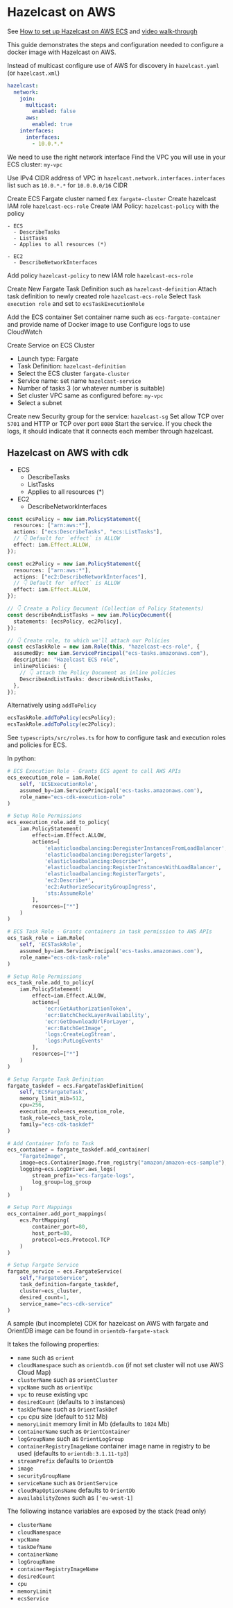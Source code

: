 # Hazelcast on AWS

See [How to set up Hazelcast on AWS ECS](https://hazelcast.com/blog/how-to-set-up-hazelcast-imdg-on-aws-ecs/)
and [video walk-through](https://www.youtube.com/watch?v=yQnrts0hfi4)

This guide demonstrates the steps and configuration needed to configure a docker image with Hazelcast on AWS.

Instead of multicast configure use of AWS for discovery in `hazelcast.yaml` (or `hazelcast.xml`)

```yaml
hazelcast:
  network:
    join:
      multicast:
        enabled: false
      aws:
        enabled: true
    interfaces:
      interfaces:
        - 10.0.*.*
```

We need to use the right network interface
Find the VPC you will use in your ECS cluster: `my-vpc`

Use IPv4 CIDR address of VPC in `hazelcast.network.interfaces.interfaces` list such as `10.0.*.*` for `10.0.0.0/16` CIDR

Create ECS Fargate cluster named f.ex `fargate-cluster`
Create hazelcast IAM role `hazelcast-ecs-role`
Create IAM Policy: `hazelcast-policy` with the policy

```
- ECS
  - DescribeTasks
  - ListTasks
  - Applies to all resources (*)

- EC2
  - DescribeNetworkInterfaces
```

Add policy `hazelcast-policy` to new IAM role `hazelcast-ecs-role`

Create New Fargate Task Definition such as `hazelcast-definition`
Attach task definition to newly created role `hazelcast-ecs-role`
Select `Task execution role` and set to `ecsTaskExecutionRole`

Add the ECS container
Set container name such as `ecs-fargate-container` and provide name of Docker image to use
Configure logs to use CloudWatch

Create Service on ECS Cluster

- Launch type: Fargate
- Task Definition: `hazelcast-definition`
- Select the ECS cluster `fargate-cluster`
- Service name: set name `hazelcast-service`
- Number of tasks 3 (or whatever number is suitable)
- Set cluster VPC same as configured before: `my-vpc`
- Select a subnet

Create new Security group for the service: `hazelcast-sg`
Set allow TCP over `5701` and HTTP or TCP over port `8080`
Start the service.
If you check the logs, it should indicate that it connects each member through hazelcast.

## Hazelcast on AWS with cdk

- ECS
  - DescribeTasks
  - ListTasks
  - Applies to all resources (\*)
- EC2
  - DescribeNetworkInterfaces

```ts
const ecsPolicy = new iam.PolicyStatement({
  resources: ["arn:aws:*"],
  actions: ["ecs:DescribeTasks", "ecs:ListTasks"],
  // 👇 Default for `effect` is ALLOW
  effect: iam.Effect.ALLOW,
});

const ec2Policy = new iam.PolicyStatement({
  resources: ["arn:aws:*"],
  actions: ["ec2:DescribeNetworkInterfaces"],
  // 👇 Default for `effect` is ALLOW
  effect: iam.Effect.ALLOW,
});

// 👇 Create a Policy Document (Collection of Policy Statements)
const describeAndListTasks = new iam.PolicyDocument({
  statements: [ecsPolicy, ec2Policy],
});
```

```ts
// 👇 Create role, to which we'll attach our Policies
const ecsTaskRole = new iam.Role(this, "hazelcast-ecs-role", {
  assumedBy: new iam.ServicePrincipal("ecs-tasks.amazonaws.com"),
  description: "Hazelcast ECS role",
  inlinePolicies: {
    // 👇 attach the Policy Document as inline policies
    DescribeAndListTasks: describeAndListTasks,
  },
});
```

Alternatively using `addToPolicy`

```ts
ecsTaskRole.addToPolicy(ecsPolicy);
ecsTaskRole.addToPolicy(ec2Policy);
```

See `typescripts/src/roles.ts` for how to configure task and execution roles and policies for ECS.

In python:

```py
# ECS Execution Role - Grants ECS agent to call AWS APIs
ecs_execution_role = iam.Role(
    self, 'ECSExecutionRole',
    assumed_by=iam.ServicePrincipal('ecs-tasks.amazonaws.com'),
    role_name="ecs-cdk-execution-role"
)

# Setup Role Permissions
ecs_execution_role.add_to_policy(
    iam.PolicyStatement(
        effect=iam.Effect.ALLOW,
        actions=[
            'elasticloadbalancing:DeregisterInstancesFromLoadBalancer',
            'elasticloadbalancing:DeregisterTargets',
            'elasticloadbalancing:Describe*',
            'elasticloadbalancing:RegisterInstancesWithLoadBalancer',
            'elasticloadbalancing:RegisterTargets',
            'ec2:Describe*',
            'ec2:AuthorizeSecurityGroupIngress',
            'sts:AssumeRole'
        ],
        resources=["*"]
    )
)

# ECS Task Role - Grants containers in task permission to AWS APIs
ecs_task_role = iam.Role(
    self, 'ECSTaskRole',
    assumed_by=iam.ServicePrincipal('ecs-tasks.amazonaws.com'),
    role_name="ecs-cdk-task-role"
)

# Setup Role Permissions
ecs_task_role.add_to_policy(
    iam.PolicyStatement(
        effect=iam.Effect.ALLOW,
        actions=[
            'ecr:GetAuthorizationToken',
            'ecr:BatchCheckLayerAvailability',
            'ecr:GetDownloadUrlForLayer',
            'ecr:BatchGetImage',
            'logs:CreateLogStream',
            'logs:PutLogEvents'
        ],
        resources=["*"]
    )
)

# Setup Fargate Task Definition
fargate_taskdef = ecs.FargateTaskDefinition(
    self,'ECSFargateTask',
    memory_limit_mib=512,
    cpu=256,
    execution_role=ecs_execution_role,
    task_role=ecs_task_role,
    family="ecs-cdk-taskdef"
)

# Add Container Info to Task
ecs_container = fargate_taskdef.add_container(
    "FargateImage",
    image=ecs.ContainerImage.from_registry("amazon/amazon-ecs-sample"),
    logging=ecs.LogDriver.aws_logs(
        stream_prefix="ecs-fargate-logs",
        log_group=log_group
    )
)

# Setup Port Mappings
ecs_container.add_port_mappings(
    ecs.PortMapping(
        container_port=80,
        host_port=80,
        protocol=ecs.Protocol.TCP
    )
)

# Setup Fargate Service
fargate_service = ecs.FargateService(
    self,"FargateService",
    task_definition=fargate_taskdef,
    cluster=ecs_cluster,
    desired_count=1,
    service_name="ecs-cdk-service"
)
```

A sample (but incomplete) CDK for hazelcast on AWS with fargate and OrientDB image can be found in `orientdb-fargate-stack`

It takes the following properties:

- `name` such as `orient`
- `cloudNamespace` such as `orientdb.com` (if not set cluster will not use AWS Cloud Map)
- `clusterName` such as `orientCluster`
- `vpcName` such as `orientVpc`
- `vpc` to reuse existing vpc
- `desiredCount` (defaults to `3` instances)
- `taskDefName` such as `OrientTaskDef`
- `cpu` cpu size (default to `512` Mb)
- `memoryLimit` memory limit in Mb (defaults to `1024` Mb)
- `containerName` such as `OrientContainer`
- `logGroupName` such as `OrientLogGroup`
- `containerRegistryImageName` container image name in registry to be used (defaults to `orientdb:3.1.11-tp3`)
- `streamPrefix` defaults to `OrientDb`
- `image`
- `securityGroupName`
- `serviceName` such as `OrientService`
- `cloudMapOptionsName` defaults to `OrientDb`
- `availabilityZones` such as `['eu-west-1]`

The following instance variables are exposed by the stack (read only)

- `clusterName`
- `cloudNamespace`
- `vpcName`
- `taskDefName`
- `containerName`
- `logGroupName`
- `containerRegistryImageName`
- `desiredCount`
- `cpu`
- `memoryLimit`
- `ecsService`
